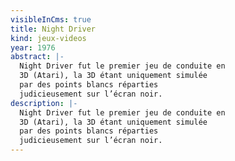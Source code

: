 ```yaml
---
visibleInCms: true
title: Night Driver
kind: jeux-videos
year: 1976
abstract: |-
  Night Driver fut le premier jeu de conduite en
  3D (Atari), la 3D étant uniquement simulée
  par des points blancs réparties
  judicieusement sur l’écran noir.
description: |-
  Night Driver fut le premier jeu de conduite en
  3D (Atari), la 3D étant uniquement simulée
  par des points blancs réparties
  judicieusement sur l’écran noir.
---
```

